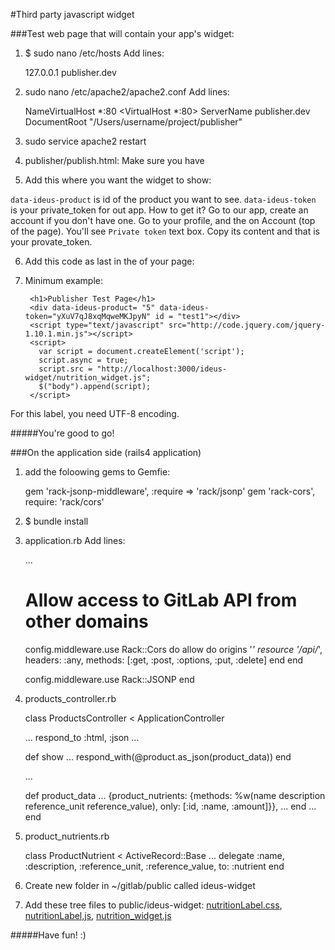 #Third party javascript widget

###Test web page that will contain your app's widget:

1) $ sudo nano /etc/hosts
  Add lines: 

    127.0.0.1     publisher.dev

2) sudo nano /etc/apache2/apache2.conf
  Add lines: 


    NameVirtualHost *:80
    <VirtualHost *:80>
      ServerName publisher.dev
      DocumentRoot "/Users/username/project/publisher"
    </VirtualHost>

3) sudo service apache2 restart


4) publisher/publish.html:
  Make sure you have 

    <script type="text/javascript" src="http://code.jquery.com/jquery-1.10.1.min.js"></script>
  
5) Add this where you want the widget to show:

     <div data-ideus-product= "5" data-ideus-token="yXuV7qJ8xqMqweMKJpyN" id = "test1"></div>

  ``data-ideus-product`` is id of the product you want to see.
  ``data-ideus-token `` is your private_token for out app. How to get it? Go to our app, create an account if you don't have one. Go to your profile, and the on Account (top of the page). You'll see ``Private token`` text box. Copy its content and that is your provate_token.

6) Add this code as last in the <body> of your page:

    <script>
      var script = document.createElement('script');
      script.async = true;
      script.src = "http://localhost:3000/ideus-widget/nutrition_widget.js";
      $("body").append(script);
    </script>

7) Minimum example:
  
    <!DOCTYPE html>
    <meta charset="UTF-8"> 
    <html>
      <head>
        <title>Publisher Test Page</title>
      </head>
      <body>

        <h1>Publisher Test Page</h1>
        <div data-ideus-product= "5" data-ideus-token="yXuV7qJ8xqMqweMKJpyN" id = "test1"></div>
        <script type="text/javascript" src="http://code.jquery.com/jquery-1.10.1.min.js"></script>
        <script>
          var script = document.createElement('script');
          script.async = true;
          script.src = "http://localhost:3000/ideus-widget/nutrition_widget.js";
          $("body").append(script);
        </script>


      </body>
    </html>

For this label, you need UTF-8 encoding. 

#####You're good to go!

###On the application side (rails4 application)

1) add the foloowing gems to Gemfie:

    gem 'rack-jsonp-middleware', :require => 'rack/jsonp'
    gem 'rack-cors', require: 'rack/cors'

2) $ bundle install

3) application.rb 
  Add lines:
    
    ...
    # Allow access to GitLab API from other domains
    config.middleware.use Rack::Cors do
      allow do
        origins '*'
        resource '/api/*', headers: :any, methods: [:get, :post, :options, :put, :delete]
      end
    end

    config.middleware.use Rack::JSONP
  end


4) products_controller.rb

    class ProductsController < ApplicationController

      ...
      respond_to :html, :json
      ...

      def show
        ...
        respond_with(@product.as_json(product_data))
      end
      
      ...

      def product_data
        ...
        {product_nutrients: {methods: %w(name description reference_unit reference_value), only: [:id, :name, :amount]}},
        ...
      end
      ...
    end


5) product_nutrients.rb

    class ProductNutrient < ActiveRecord::Base
      ...
      delegate :name, :description, :reference_unit, :reference_value, to: :nutrient
    end

6) Create new folder in ~/gitlab/public called ideus-widget

7) Add these tree files to public/ideus-widget: [nutritionLabel.css](https://bitbucket.org/ivanacorovic/gitlabhq2/raw/57689636a6520c608f3a23096cc022e2762cae2f/public/ideus-widget/nutritionLabel.css), [nutritionLabel,js](https://bitbucket.org/ivanacorovic/gitlabhq2/raw/57689636a6520c608f3a23096cc022e2762cae2f/public/ideus-widget/nutritionLabel.js), [nutrition_widget.js](https://bitbucket.org/ivanacorovic/gitlabhq2/src/57689636a6520c608f3a23096cc022e2762cae2f/public/ideus-widget/nutrition_widget.js?at=cors)

#####Have fun! :)
  
